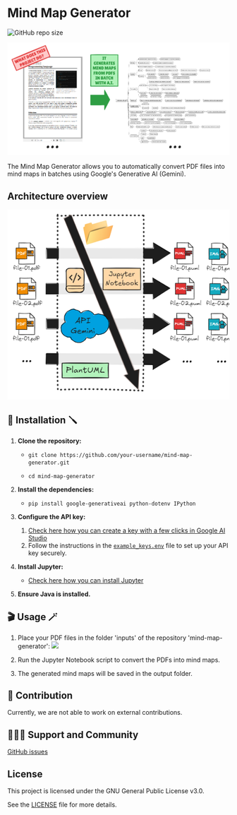 # Mind Map Generator

![GitHub repo size](https://img.shields.io/github/repo-size/diego-o-leite/assets?style=for-the-badge)

<img src="img/cover_image.png" alt="What does this project do?">


The Mind Map Generator allows you to automatically convert PDF files into mind maps in batches using Google's Generative AI (Gemini).

## Architecture overview

<img src="img/architecture overview.png" alt="Exemplo imagem">

## 🔧 Installation 🪛

1. **Clone the repository:**
   
   - `git clone https://github.com/your-username/mind-map-generator.git`

   - `cd mind-map-generator`

1. **Install the dependencies:**
   
   - `pip install google-generativeai python-dotenv IPython`

1. **Configure the API key:**
   1. [Check here how you can create a key with a few clicks in Google AI Studio](https://ai.google.dev/gemini-api/docs/api-key#windows)
   1. Follow the instructions in the [`example_keys.env`](example_keys.env) file to set up your API key securely.

1. **Install Jupyter:**
    - [Check here how you can install Jupyter](https://jupyter.org/install)

1. **Ensure Java is installed.**

## 🎬 Usage 🪄

1. Place your PDF files in the folder 'inputs' of the repository 'mind-map-generator':
![](https://raw.githubusercontent.com/diego-o-leite/assets/main/mind-map-generator/gifs/placing_pdfs_in_folder_inputs.gif)
1. Run the Jupyter Notebook script to convert the PDFs into mind maps.

1. The generated mind maps will be saved in the output folder.

## 🤝 Contribution 

Currently, we are not able to work on external contributions.

## 🧑‍🤝‍🧑 Support and Community

[GitHub issues](https://github.com/diego-o-leite/assets/issues/)

## License

This project is licensed under the GNU General Public License v3.0.

See the [LICENSE](LICENSE) file for more details.